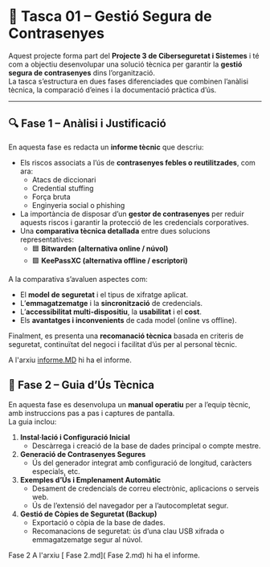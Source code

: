 # 🧩 Tasca 01 – Gestió Segura de Contrasenyes

Aquest projecte forma part del **Projecte 3 de Ciberseguretat i Sistemes** i té com a objectiu desenvolupar una solució tècnica per garantir la **gestió segura de contrasenyes** dins l’organització.  
La tasca s’estructura en dues fases diferenciades que combinen l’anàlisi tècnica, la comparació d’eines i la documentació pràctica d’ús.

---

## 🔍 Fase 1 – Anàlisi i Justificació

En aquesta fase es redacta un **informe tècnic** que descriu:

- Els riscos associats a l’ús de **contrasenyes febles o reutilitzades**, com ara:
  - Atacs de diccionari  
  - Credential stuffing  
  - Força bruta  
  - Enginyeria social o phishing
- La importància de disposar d’un **gestor de contrasenyes** per reduir aquests riscos i garantir la protecció de les credencials corporatives.
- Una **comparativa tècnica detallada** entre dues solucions representatives:
  - 🟦 **Bitwarden (alternativa online / núvol)**  
  - 🟩 **KeePassXC (alternativa offline / escriptori)**  

A la comparativa s’avaluen aspectes com:
- El **model de seguretat** i el tipus de xifratge aplicat.  
- L’**emmagatzematge** i la **sincronització** de credencials.  
- L’**accessibilitat multi-dispositiu**, la **usabilitat** i el **cost**.  
- Els **avantatges i inconvenients** de cada model (online vs offline).  

Finalment, es presenta una **recomanació tècnica** basada en criteris de seguretat, continuïtat del negoci i facilitat d’ús per al personal tècnic.

 A l'arxiu [informe.MD](informe.MD) hi ha el informe.

## 🧭 Fase 2 – Guia d’Ús Tècnica

En aquesta fase es desenvolupa un **manual operatiu** per a l’equip tècnic, amb instruccions pas a pas i captures de pantalla.  
La guia inclou:

1. **Instal·lació i Configuració Inicial**  
   - Descàrrega i creació de la base de dades principal o compte mestre.  
2. **Generació de Contrasenyes Segures**  
   - Ús del generador integrat amb configuració de longitud, caràcters especials, etc.  
3. **Exemples d’Ús i Emplenament Automàtic**  
   - Desament de credencials de correu electrònic, aplicacions o serveis web.  
   - Ús de l’extensió del navegador per a l’autocompletat segur.  
4. **Gestió de Còpies de Seguretat (Backup)**  
   - Exportació o còpia de la base de dades.  
   - Recomanacions de seguretat: ús d’una clau USB xifrada o emmagatzematge segur al núvol.


 Fase 2
 A l'arxiu [ Fase 2.md]( Fase 2.md) hi ha el informe.


